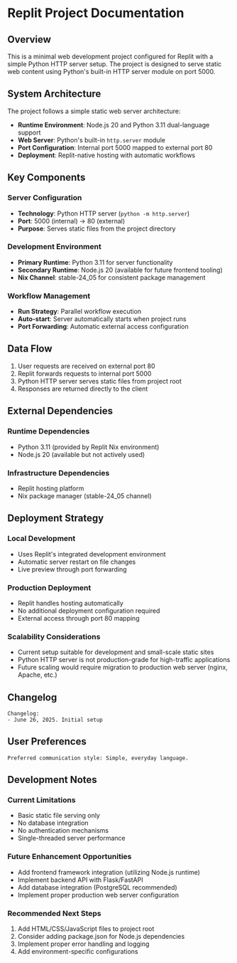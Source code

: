 # Replit Project Documentation

## Overview

This is a minimal web development project configured for Replit with a simple Python HTTP server setup. The project is designed to serve static web content using Python's built-in HTTP server module on port 5000.

## System Architecture

The project follows a simple static web server architecture:

- **Runtime Environment**: Node.js 20 and Python 3.11 dual-language support
- **Web Server**: Python's built-in `http.server` module
- **Port Configuration**: Internal port 5000 mapped to external port 80
- **Deployment**: Replit-native hosting with automatic workflows

## Key Components

### Server Configuration
- **Technology**: Python HTTP server (`python -m http.server`)
- **Port**: 5000 (internal) → 80 (external)
- **Purpose**: Serves static files from the project directory

### Development Environment
- **Primary Runtime**: Python 3.11 for server functionality
- **Secondary Runtime**: Node.js 20 (available for future frontend tooling)
- **Nix Channel**: stable-24_05 for consistent package management

### Workflow Management
- **Run Strategy**: Parallel workflow execution
- **Auto-start**: Server automatically starts when project runs
- **Port Forwarding**: Automatic external access configuration

## Data Flow

1. User requests are received on external port 80
2. Replit forwards requests to internal port 5000
3. Python HTTP server serves static files from project root
4. Responses are returned directly to the client

## External Dependencies

### Runtime Dependencies
- Python 3.11 (provided by Replit Nix environment)
- Node.js 20 (available but not actively used)

### Infrastructure Dependencies
- Replit hosting platform
- Nix package manager (stable-24_05 channel)

## Deployment Strategy

### Local Development
- Uses Replit's integrated development environment
- Automatic server restart on file changes
- Live preview through port forwarding

### Production Deployment
- Replit handles hosting automatically
- No additional deployment configuration required
- External access through port 80 mapping

### Scalability Considerations
- Current setup suitable for development and small-scale static sites
- Python HTTP server is not production-grade for high-traffic applications
- Future scaling would require migration to production web server (nginx, Apache, etc.)

## Changelog

```
Changelog:
- June 26, 2025. Initial setup
```

## User Preferences

```
Preferred communication style: Simple, everyday language.
```

## Development Notes

### Current Limitations
- Basic static file serving only
- No database integration
- No authentication mechanisms
- Single-threaded server performance

### Future Enhancement Opportunities
- Add frontend framework integration (utilizing Node.js runtime)
- Implement backend API with Flask/FastAPI
- Add database integration (PostgreSQL recommended)
- Implement proper production web server configuration

### Recommended Next Steps
1. Add HTML/CSS/JavaScript files to project root
2. Consider adding package.json for Node.js dependencies
3. Implement proper error handling and logging
4. Add environment-specific configurations